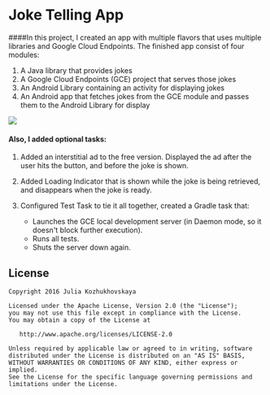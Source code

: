 # Joke Telling App

####In this project, I created an app with multiple flavors that uses multiple libraries and Google Cloud Endpoints. The finished app consist of four modules:

1. A Java library that provides jokes
2. A Google Cloud Endpoints (GCE) project that serves those jokes
3. An Android Library containing an activity for displaying jokes
4. An Android app that fetches jokes from the GCE module and passes them to the Android Library for display

<img src="https://lh3.googleusercontent.com/cJQtO_A08shKWZ1NEJxpvdYcfXxoHH87HYldIx_gOoGcoqnnZDTP3ycVqAnZSUMYzHygxhb-nEE_Yv_QmZY=s0#w=1920&h=1080" />

#### Also, I added optional tasks:

1. Added an interstitial ad to the free version. Displayed the ad after the user hits the button, and before the joke is shown.

2. Added Loading Indicator that is shown while the joke is being retrieved, and disappears when the joke is ready.

3. Configured Test Task to tie it all together, created a Gradle task that:

    + Launches the GCE local development server (in Daemon mode, so it doesn't block further execution).
    + Runs all tests.
    + Shuts the server down again.
    
## License
```
Copyright 2016 Julia Kozhukhovskaya

Licensed under the Apache License, Version 2.0 (the "License");
you may not use this file except in compliance with the License.
You may obtain a copy of the License at

   http://www.apache.org/licenses/LICENSE-2.0

Unless required by applicable law or agreed to in writing, software
distributed under the License is distributed on an "AS IS" BASIS,
WITHOUT WARRANTIES OR CONDITIONS OF ANY KIND, either express or implied.
See the License for the specific language governing permissions and
limitations under the License.
```
